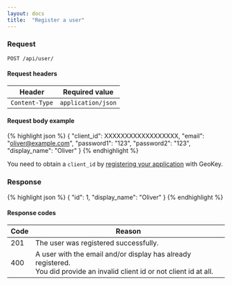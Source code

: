 ```yaml
---
layout: docs
title:  "Register a user"
---
```


### Request

``````
POST /api/user/
``````

#### Request headers

Header            | Required value
------------------|-------------
`Content-Type`    | `application/json`

#### Request body example

{% highlight json %}
{
  "client_id": XXXXXXXXXXXXXXXXXX,
  "email": "oliver@example.com",
  "password1": "123",
  "password2": "123",
  "display_name": "Oliver"
}
{% endhighlight %}

You need to obtain a `client_id` by [registering your application](/help/register-your-app.html) with GeoKey.

### Response

{% highlight json %}
{
  "id": 1,
  "display_name": "Oliver"
}
{% endhighlight %}

#### Response codes

Code  |  Reason
------|-----------------------------------------
 201  | The user was registered successfully.
 400  | A user with the email and/or display has already registered. <br>You did provide an invalid client id or not client id at all.

